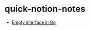 # quick-notion-notes

- [Empty interface in Go](https://www.notion.so/Empty-interface-in-Go-e1e2b9076c014bd1bae8237b9a169516)
